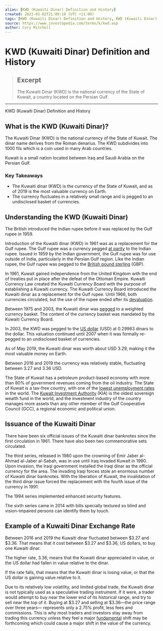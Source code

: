 ```yaml
---
alias: [KWD (Kuwaiti Dinar) Definition and History]
created: 2021-03-02T21:09:19 (UTC +11:00)
tags: [KWD (Kuwaiti Dinar) Definition and History, KWD (Kuwaiti Dinar) Definition and History]
source: https://www.investopedia.com/terms/k/kwd.asp
author: Cory Mitchell
---
```


# KWD (Kuwaiti Dinar) Definition and History

> ## Excerpt
> The Kuwaiti Dinar (KWD) is the national currency of the State of Kuwait, a country located on the Persian Gulf.

---

KWD (Kuwaiti Dinar) Definition and History
## What is the KWD (Kuwaiti Dinar)?

The Kuwaiti Dinar (KWD) is the national currency of the State of Kuwait. The dinar name derives from the Roman denarius. The KWD subdivides into 1000 fils which is a coin used in many Arab countries.

Kuwait is a small nation located between Iraq and Saudi Arabia on the Persian Gulf.

### Key Takeaways

-   The Kuwaiti dinar (KWD) is the currency of the State of Kuwait, and as of 2019 is the most valuable currency on Earth.
-   The currency fluctuates in a relatively small range and is pegged to an undisclosed basket of currencies.

## Understanding the KWD (Kuwaiti Dinar)

The British introduced the Indian rupee before it was replaced by the Gulf rupee in 1959.

Introduction of the Kuwaiti dinar (KWD) in 1961 was as a replacement for the Gulf rupee. The Gulf rupee was a currency pegged [at parity](https://www.investopedia.com/terms/p/parity.asp) to the Indian rupee. Issued in 1959 by the Indian government, the Gulf rupee was for use outside of India, particularly in the Persian Gulf region. Like the Indian rupee, the Gulf rupee was pegged to the [British pound sterling](https://www.investopedia.com/terms/g/gbp.asp) (GBP). 

In 1961, Kuwait gained independence from the United Kingdom with the end of treaties put in place after the defeat of the Ottoman Empire. Kuwaiti Currency Law created the Kuwaiti Currency Board with the purpose of establishing a Kuwaiti currency. The Kuwaiti Currency Board introduced the Kuwaiti dinar as a replacement for the Gulf rupee. Until 1966, both currencies circulated, but the use of the rupee ended after its [devaluation](https://www.investopedia.com/terms/d/devaluation.asp).

Between 1975 and 2003, the Kuwaiti dinar was [pegged](https://www.investopedia.com/terms/p/pegging.asp) to a weighted currency basket. The content of the currency basket was mandated by the Kuwaiti Currency Board.

In 2003, the KWD was pegged to the [US dollar](https://www.investopedia.com/terms/forex/u/usd-united-states-dollar.asp) (USD) at 0.29963 dinars to the dollar. This valuation continued until 2007 when it was formally re-pegged to an undisclosed basket of currencies. 

As of May 2019, the Kuwaiti dinar was worth about USD 3.29, making it the most valuable money on Earth.

Between 2016 and 2019 the currency was relatively stable, fluctuating between 3.27 and 3.36 USD.

The State of Kuwait has a petroleum product-based economy with more than 80% of government revenues coming from the oil industry. The State of Kuwait is a tax-free country, with one of the [lowest unemployment rates](https://www.investopedia.com/articles/personal-finance/062315/unemployment-rates-country.asp) in the world. The [Kuwait Investment Authority](https://www.investopedia.com/terms/k/kia.asp) (KIA) is the oldest sovereign wealth fund in the world, and the investment industry of the country manages more assets than any other member of the Gulf Cooperative Council (GCC), a regional economic and political union.

## Issuance of the Kuwaiti Dinar

There have been six official issues of the Kuwaiti dinar banknotes since the first circulation in 1961. There have also been two commemorative sets circulated. 

The third series, released in 1980 upon the crowning of Emir Jaber al-Ahmad al-Jaber al-Sabah, was in use until Iraq invaded Kuwait in 1990. Upon invasion, the Iraqi government installed the Iraqi dinar as the official currency for the area. The invading Iraqi forces stole an enormous number of Kuwaiti dinar banknotes. With the liberation of Kuwait, the invalidation of the third dinar issue forced the replacement with the fourth issue of the currency in 1991.

The 1994 series implemented enhanced security features.

The sixth series came in 2014 with bills specially textured so blind and vision-impaired persons can identify them by touch.

## Example of a Kuwaiti Dinar Exchange Rate

Between 2016 and 2019 the Kuwaiti dinar fluctuated between $3.27 and $3.36. That means that it cost between $3.27 and $3.36, US dollars, to buy one Kuwaiti dinar.

The higher rate, 3.36, means that the Kuwaiti dinar appreciated in value, or the US dollar had fallen in value relative to the dinar.

If the rate falls, that means that the Kuwaiti dinar is losing value, or that the US dollar is gaining value relative to it.

Due to its relatively low volatility, and limited global trade, the Kuwaiti dinar is not typically used as a speculative trading instrument. If it were, a trader would attempt to buy near the lower end of its historical range, and try to sell near the top of it. Buying at $3.27 and selling at $3.36—the price range over three years— represents only a 2.75% profit, less fees and commissions. This is why most traders and investors stay away from trading this currency unless they feel a major [fundamental](https://www.investopedia.com/terms/f/fundamentalanalysis.asp) shift may be forthcoming which could cause a major shift in the value of the currency.
